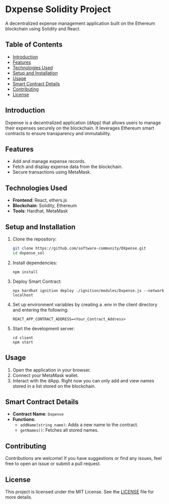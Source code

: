 # Dxpense Solidity Project

A decentralized expense management application built on the Ethereum blockchain using Solidity and React.

## Table of Contents
- [Introduction](#introduction)
- [Features](#features)
- [Technologies Used](#technologies-used)
- [Setup and Installation](#setup-and-installation)
- [Usage](#usage)
- [Smart Contract Details](#smart-contract-details)
- [Contributing](#contributing)
- [License](#license)

## Introduction
Dxpense is a decentralized application (dApp) that allows users to manage their expenses securely on the blockchain. It leverages Ethereum smart contracts to ensure transparency and immutability.

## Features
- Add and manage expense records.
- Fetch and display expense data from the blockchain.
- Secure transactions using MetaMask.

## Technologies Used
- **Frontend**: React, ethers.js
- **Blockchain**: Solidity, Ethereum
- **Tools**: Hardhat, MetaMask

## Setup and Installation
1. Clone the repository:
   ```bash
   git clone https://github.com/software-community/DXpense.git
   cd dxpense_sol
   ```

2. Install dependencies:
    ```
    npm install
    ```

3. Deploy Smart Contract:
    ```
    npx hardhat ignition deploy ./ignition/modules/Dxpense.js --network localhost
    ```

4. Set up environment variables by creating a .env in the client directory and entering the following: 
    ```
    REACT_APP_CONTRACT_ADDRESS=<Your_Contract_Address>
    ```

5. Start the development server: 
    ```
    cd client 
    npm start
    ```

## Usage
1. Open the application in your browser.
2. Connect your MetaMask wallet.
3. Interact with the dApp. Right now you can only add and view names stored in a list stored on the blockchain.

## Smart Contract Details
- **Contract Name**: `Dxpense`
- **Functions**:
  - `addName(string name)`: Adds a new name to the contract.
  - `getNames()`: Fetches all stored names.

## Contributing
Contributions are welcome! If you have suggestions or find any issues, feel free to open an issue or submit a pull request.

## License
This project is licensed under the MIT License. See the [LICENSE](LICENSE) file for more details.